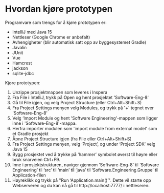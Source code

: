 # Hvordan kjøre prototypen

Programvare som trengs for å kjøre prototypen er: 
- IntelliJ med Java 15
- Nettleser (Google Chrome er anbefalt)
- Avhengigheter (blir automatisk satt opp av byggesystemet Gradle)
- Javalin
- JUnit
- Vue
- Hamcrest 
- jackson
- sqlite-jdbc


Kjøre prototypen: 
1. Unzippe prosjektmappen som leveres i Inspera
2. Fra File i IntelliJ, trykk på Open og hent prosjektet 'Software-Eng-8'
3. Gå til File igjen, og velg Project Structure (eller Ctrl+Alt+Shift+S) 
4. Fra Project Settings menyen velg Modules, og trykk på '+' tegnet over 'Software-Eng-8'
5. Velg ‘Import Module og hent 'Software Engineering'-mappen som ligger inne i 'Software-Eng-8'-mappa.
6. Herfra importer modulen som 'import module from external model' som et Gradle prosjekt
7. Åpne Project Structure igjen (fra File eller Ctrl+Alt+Shift+S)
8. Fra Project Settings menyen, velg ‘Project’, og under ‘Project SDK’ velg Java 15
9. Bygg prosjektet ved å trykke på ‘hammer’ symbolet øverst til høyre eller bruk snarveien Ctrl+F9.
10. Inne i prosjektstrukturen, naviger gjennom ‘Software-Eng-8’ til ‘Software Engineering’ til ‘src’ til ‘main’ til ‘java’ til ‘Software.Engineering.Gruppe’ til Application-filen
11. Høyreklikk og trykk på "Run ‘Application.main()’". Dette vil starte opp Webserveren og du kan nå gå til http://localhost:7777/ i nettleseren.

























